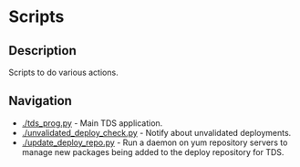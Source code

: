 # Scripts
## Description
Scripts to do various actions.

## Navigation
* [./tds_prog.py](./tds_prog.py) -
Main TDS application.
* [./unvalidated_deploy_check.py](./unvalidated_deploy_check.py) -
Notify about unvalidated deployments.
* [./update_deploy_repo.py](./update_deploy_repo.py) -
Run a daemon on yum repository servers to manage
new packages being added to the deploy repository for TDS.
